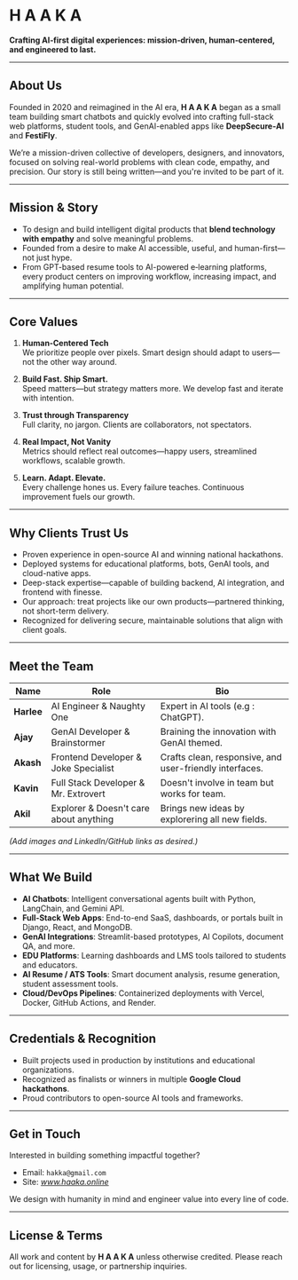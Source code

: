 # H A A K A

**Crafting AI‑first digital experiences: mission‑driven, human‑centered, and engineered to last.**

---

##  About Us

Founded in 2020 and reimagined in the AI era, **H A A K A** began as a small team building smart chatbots and quickly evolved into crafting full-stack web platforms, student tools, and GenAI-enabled apps like **DeepSecure‑AI** and **FestiFly**.

We’re a mission-driven collective of developers, designers, and innovators, focused on solving real-world problems with clean code, empathy, and precision. Our story is still being written—and you're invited to be part of it.

---

##  Mission & Story

- To design and build intelligent digital products that **blend technology with empathy** and solve meaningful problems.
- Founded from a desire to make AI accessible, useful, and human-first—not just hype.
- From GPT-based resume tools to AI-powered e‑learning platforms, every product centers on improving workflow, increasing impact, and amplifying human potential.

---

##  Core Values

1. **Human‑Centered Tech**  
   We prioritize people over pixels. Smart design should adapt to users—not the other way around.

2. **Build Fast. Ship Smart.**  
   Speed matters—but strategy matters more. We develop fast and iterate with intention.

3. **Trust through Transparency**  
   Full clarity, no jargon. Clients are collaborators, not spectators.

4. **Real Impact, Not Vanity**  
   Metrics should reflect real outcomes—happy users, streamlined workflows, scalable growth.

5. **Learn. Adapt. Elevate.**  
   Every challenge hones us. Every failure teaches. Continuous improvement fuels our growth.

---

##  Why Clients Trust Us

- Proven experience in open-source AI and winning national hackathons.
- Deployed systems for educational platforms, bots, GenAI tools, and cloud-native apps.
- Deep-stack expertise—capable of building backend, AI integration, and frontend with finesse.
- Our approach: treat projects like our own products—partnered thinking, not short-term delivery.
- Recognized for delivering secure, maintainable solutions that align with client goals.

---

##  Meet the Team

| Name          | Role                                 | Bio                                                                 |
|---------------|---------------------------------------|----------------------------------------------------------------------|
| **Harlee**| AI Engineer & Naughty One    | Expert in AI tools (e.g : ChatGPT). |
| **Ajay**   | GenAI Developer & Brainstormer                 | Braining the innovation with GenAI themed.             |
| **Akash**  | Frontend Developer & Joke Specialist             |  Crafts clean, responsive, and user-friendly interfaces.    |
| **Kavin**  | Full Stack Developer & Mr. Extrovert             | Doesn't involve in team but works for team.    |
| **Akil**  | Explorer & Doesn't care about anything             | Brings new ideas by explorering all new fields.    |

*(Add images and LinkedIn/GitHub links as desired.)*

---

##  What We Build

- **AI Chatbots**: Intelligent conversational agents built with Python, LangChain, and Gemini API.
- **Full‑Stack Web Apps**: End-to-end SaaS, dashboards, or portals built in Django, React, and MongoDB.
- **GenAI Integrations**: Streamlit-based prototypes, AI Copilots, document QA, and more.
- **EDU Platforms**: Learning dashboards and LMS tools tailored to students and educators.
- **AI Resume / ATS Tools**: Smart document analysis, resume generation, student assessment tools.
- **Cloud/DevOps Pipelines**: Containerized deployments with Vercel, Docker, GitHub Actions, and Render.

---

##  Credentials & Recognition

- Built projects used in production by institutions and educational organizations.
- Recognized as finalists or winners in multiple **Google Cloud hackathons**.
- Proud contributors to open-source AI tools and frameworks.

---

##  Get in Touch

Interested in building something impactful together?

- Email: `hakka@gmail.com`  
- Site: *www.haaka.online*

We design with humanity in mind and engineer value into every line of code.

---

##  License & Terms

All work and content by **H A A K A** unless otherwise credited. Please reach out for licensing, usage, or partnership inquiries.

